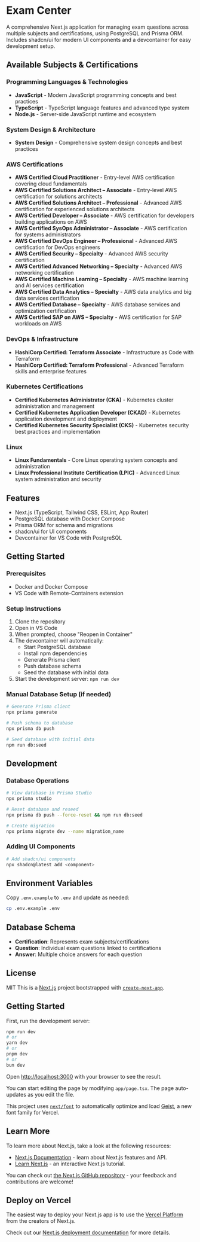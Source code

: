 # Exam Center

A comprehensive Next.js application for managing exam questions across multiple subjects and certifications, using PostgreSQL and Prisma ORM. Includes shadcn/ui for modern UI components and a devcontainer for easy development setup.

## Available Subjects & Certifications

### Programming Languages & Technologies
- **JavaScript** - Modern JavaScript programming concepts and best practices
- **TypeScript** - TypeScript language features and advanced type system
- **Node.js** - Server-side JavaScript runtime and ecosystem

### System Design & Architecture
- **System Design** - Comprehensive system design concepts and best practices

### AWS Certifications
- **AWS Certified Cloud Practitioner** - Entry-level AWS certification covering cloud fundamentals
- **AWS Certified Solutions Architect – Associate** - Entry-level AWS certification for solutions architects
- **AWS Certified Solutions Architect – Professional** - Advanced AWS certification for experienced solutions architects
- **AWS Certified Developer – Associate** - AWS certification for developers building applications on AWS
- **AWS Certified SysOps Administrator – Associate** - AWS certification for systems administrators
- **AWS Certified DevOps Engineer – Professional** - Advanced AWS certification for DevOps engineers
- **AWS Certified Security – Specialty** - Advanced AWS security certification
- **AWS Certified Advanced Networking – Specialty** - Advanced AWS networking certification
- **AWS Certified Machine Learning – Specialty** - AWS machine learning and AI services certification
- **AWS Certified Data Analytics – Specialty** - AWS data analytics and big data services certification
- **AWS Certified Database – Specialty** - AWS database services and optimization certification
- **AWS Certified SAP on AWS – Specialty** - AWS certification for SAP workloads on AWS

### DevOps & Infrastructure
- **HashiCorp Certified: Terraform Associate** - Infrastructure as Code with Terraform
- **HashiCorp Certified: Terraform Professional** - Advanced Terraform skills and enterprise features

### Kubernetes Certifications
- **Certified Kubernetes Administrator (CKA)** - Kubernetes cluster administration and management
- **Certified Kubernetes Application Developer (CKAD)** - Kubernetes application development and deployment
- **Certified Kubernetes Security Specialist (CKS)** - Kubernetes security best practices and implementation

### Linux
- **Linux Fundamentals** - Core Linux operating system concepts and administration
- **Linux Professional Institute Certification (LPIC)** - Advanced Linux system administration and security

## Features
- Next.js (TypeScript, Tailwind CSS, ESLint, App Router)
- PostgreSQL database with Docker Compose
- Prisma ORM for schema and migrations
- shadcn/ui for UI components
- Devcontainer for VS Code with PostgreSQL

## Getting Started

### Prerequisites
- Docker and Docker Compose
- VS Code with Remote-Containers extension

### Setup Instructions
1. Clone the repository
2. Open in VS Code
3. When prompted, choose "Reopen in Container"
4. The devcontainer will automatically:
   - Start PostgreSQL database
   - Install npm dependencies
   - Generate Prisma client
   - Push database schema
   - Seed the database with initial data
5. Start the development server: `npm run dev`

### Manual Database Setup (if needed)
```bash
# Generate Prisma client
npx prisma generate

# Push schema to database
npx prisma db push

# Seed database with initial data
npm run db:seed
```

## Development

### Database Operations
```bash
# View database in Prisma Studio
npx prisma studio

# Reset database and reseed
npx prisma db push --force-reset && npm run db:seed

# Create migration
npx prisma migrate dev --name migration_name
```

### Adding UI Components
```bash
# Add shadcn/ui components
npx shadcn@latest add <component>
```

## Environment Variables
Copy `.env.example` to `.env` and update as needed:
```bash
cp .env.example .env
```

## Database Schema
- **Certification**: Represents exam subjects/certifications
- **Question**: Individual exam questions linked to certifications
- **Answer**: Multiple choice answers for each question

## License
MIT
This is a [Next.js](https://nextjs.org) project bootstrapped with [`create-next-app`](https://nextjs.org/docs/app/api-reference/cli/create-next-app).

## Getting Started

First, run the development server:

```bash
npm run dev
# or
yarn dev
# or
pnpm dev
# or
bun dev
```

Open [http://localhost:3000](http://localhost:3000) with your browser to see the result.

You can start editing the page by modifying `app/page.tsx`. The page auto-updates as you edit the file.

This project uses [`next/font`](https://nextjs.org/docs/app/building-your-application/optimizing/fonts) to automatically optimize and load [Geist](https://vercel.com/font), a new font family for Vercel.

## Learn More

To learn more about Next.js, take a look at the following resources:

- [Next.js Documentation](https://nextjs.org/docs) - learn about Next.js features and API.
- [Learn Next.js](https://nextjs.org/learn) - an interactive Next.js tutorial.

You can check out [the Next.js GitHub repository](https://github.com/vercel/next.js) - your feedback and contributions are welcome!

## Deploy on Vercel

The easiest way to deploy your Next.js app is to use the [Vercel Platform](https://vercel.com/new?utm_medium=default-template&filter=next.js&utm_source=create-next-app&utm_campaign=create-next-app-readme) from the creators of Next.js.

Check out our [Next.js deployment documentation](https://nextjs.org/docs/app/building-your-application/deploying) for more details.
